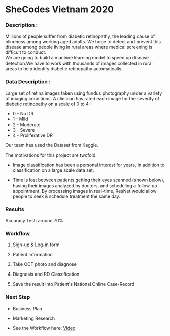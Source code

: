 # SheCodes Vietnam 2020

### Description :
Millions of people suffer from diabetic retinopathy, the leading cause of blindness among working aged adults. We hope to detect and prevent this disease among people living in rural areas where medical screening is difficult to conduct.<br>
We are going to build a machine learning model to speed up disease detection.We have to work with thousands of images collected in rural areas to help identify diabetic retinopathy automatically.

### Data Description :
Large set of retina images taken using fundus photography under a variety of imaging conditions. A clinician has rated each image for the severity of diabetic retinopathy on a scale of 0 to 4:
+ 0 - No DR
+ 1 - Mild
+ 2 - Moderate
+ 3 - Severe
+ 4 - Proliferative DR

Our team has used the Dataset from Kaggle.

The motivations for this project are twofold:

* Image classification has been a personal interest for years, in addition to classification on a large scale data set.

* Time is lost between patients getting their eyes scanned (shown below), having their images analyzed by doctors, and scheduling a follow-up appointment. By processing images in real-time, ResNet would allow people to seek & schedule treatment the same day.

### Results

Accuracy Test: around 70%

### Workflow

1. Sign-up & Log-in form

2. Patient Information

3. Take OCT photo and diagnose

4. Diagnosis and RD Classification


5. Save the result into Patient's National Online Case-Record

### Next Step 

- Business Plan

- Marketing Research

- See the Workflow here: [Video](https://drive.google.com/file/d/1gSEFTkiL4Sol_JmM3LdQbK2OzMK3wSHJ/view?usp=sharing)
